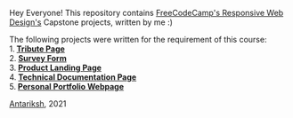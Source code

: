 Hey Everyone!
This repository contains <a href="https://www.freecodecamp.org/learn/responsive-web-design/">FreeCodeCamp's Responsive Web Design's</a> Capstone projects, written by me :)


The following projects were written for the requirement of this course:<br>
1.<b> <a href="">Tribute Page</a> </b> <br>
2.<b> <a href="">Survey Form</a> </b> <br>
3.<b> <a href="">Product Landing Page </a> </b> <br>
4.<b> <a href="">Technical Documentation Page </a> </b><br>
5.<b> <a href="">Personal Portfolio Webpage </a> </b> <br>




<a href="https://twitter.com/antariksh__17" target="_blank">Antariksh</a>, 2021